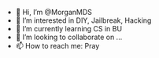 - 👋 Hi, I’m @MorganMDS
- 👀 I’m interested in DIY, Jailbreak, Hacking
- 🌱 I’m currently learning CS in BU
- 💞️ I’m looking to collaborate on ...
- 📫 How to reach me: Pray

<!---
MorganMDS/MorganMDS is a ✨ special ✨ repository because its `README.md` (this file) appears on your GitHub profile.
You can click the Preview link to take a look at your changes.
--->
